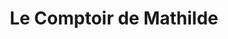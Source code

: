 ---
title: "Le Comptoir de Mathilde"
url: /montpellier/le-comptoir-de-mathilde/
shop: charcuterie
---